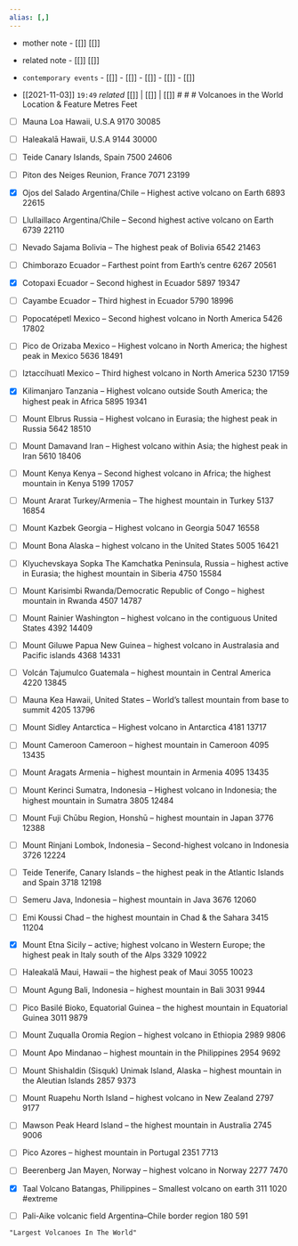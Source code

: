 ```yaml
---
alias: [,]
---
```

- mother note	- [[]] [[]]
- related note - [[]] [[]]
- `contemporary events`	- [[]]	- [[]]	- [[]]	- [[]]	- [[]]

- [[2021-11-03]]  `19:49` _related_ [[]] | [[]] | [[]] # # #
Volcanoes in the World 	 Location & Feature	   Metres	 	Feet
- [ ] Mauna Loa 	               Hawaii, U.S.A 	        9170 		    30085
- [ ] Haleakalā 	                 Hawaii, U.S.A 	           9144 	       30000
- [ ] Teide Canary Islands, Spain 	7500 	24606
- [ ] Piton des Neiges 	    Reunion, France 	7071 	23199
- [x] Ojos del Salado 	     Argentina/Chile – Highest active volcano on Earth 	6893 	22615
- [ ] Llullaillaco 	                   Argentina/Chile – Second highest active volcano on Earth 	6739 	22110
- [ ] Nevado Sajama 	Bolivia – The highest peak of Bolivia 	6542 	21463

- [ ] Chimborazo   Ecuador – Farthest point from Earth’s centre 	6267 	20561
- [x] Cotopaxi 	  Ecuador – Second highest in Ecuador 	5897 	19347
- [ ] Cayambe 	Ecuador – Third highest in Ecuador 	5790 	18996

- [ ] Popocatépetl 	 Mexico – Second highest volcano in North America 	5426 	17802
- [ ] Pico de Orizaba 	Mexico – Highest volcano in North America; the highest peak in Mexico 	5636 	18491
- [ ] Iztaccíhuatl 	     Mexico – Third highest volcano in North America 	5230 	17159
- [x] Kilimanjaro 	   Tanzania – Highest volcano outside South America; the highest peak in Africa 	5895 	19341
- [ ] Mount Elbrus 	Russia – Highest volcano in Eurasia; the highest peak in Russia 	5642 	18510
- [ ] Mount Damavand 	Iran – Highest volcano within Asia; the highest peak in Iran 	5610 	18406
- [ ] Mount Kenya 	Kenya – Second highest volcano in Africa; the highest mountain in Kenya 	5199 	17057
- [ ] Mount Ararat 	 Turkey/Armenia – The highest mountain in Turkey 	5137 	16854
- [ ] Mount Kazbek  Georgia – Highest volcano in Georgia 	5047 	16558
- [ ] Mount Bona 	 Alaska – highest volcano in the United States 	5005 	16421
- [ ] Klyuchevskaya  Sopka 	The Kamchatka Peninsula, Russia – highest active in Eurasia; the highest mountain in Siberia 	4750 	15584
- [ ] Mount Karisimbi 	Rwanda/Democratic Republic of Congo – highest mountain in Rwanda 	4507 	14787
- [ ] Mount Rainier 	 Washington – highest volcano in the contiguous United States 	4392 	14409
- [ ] Mount Giluwe 	Papua New Guinea – highest volcano in Australasia and Pacific islands 	4368 	14331
- [ ] Volcán Tajumulco 	Guatemala – highest mountain in Central America 	4220 	13845
- [ ] Mauna Kea 	  Hawaii, United States – World’s tallest mountain from base to summit 	4205 	13796
- [ ] Mount Sidley 	 Antarctica – Highest volcano in Antarctica 	4181 	13717
- [ ] Mount Cameroon 	Cameroon – highest mountain in Cameroon 	4095 	13435
- [ ] Mount Aragats  Armenia – highest mountain in Armenia 	4095 	13435
- [ ] Mount Kerinci 	Sumatra, Indonesia – Highest volcano in Indonesia; the highest mountain in Sumatra 	3805 	12484
- [ ] Mount Fuji 	Chūbu Region, Honshū – highest mountain in Japan 	3776 	12388
- [ ] Mount Rinjani 	Lombok, Indonesia – Second-highest volcano in Indonesia 	3726 	12224
- [ ] Teide 	Tenerife, Canary Islands – the highest peak in the Atlantic Islands and Spain 	3718 	12198
- [ ] Semeru 	Java, Indonesia – highest mountain in Java 	3676 	12060
- [ ] Emi Koussi 	Chad – the highest mountain in Chad & the Sahara 	3415 	11204
- [x] Mount Etna 	Sicily – active; highest volcano in Western Europe; the highest peak in Italy south of the Alps 	3329 	10922
- [ ] Haleakalā 	Maui, Hawaii – the highest peak of Maui 	3055 	10023
- [ ] Mount Agung 	Bali, Indonesia – highest mountain in Bali 	3031 	9944
- [ ] Pico Basilé 	Bioko, Equatorial Guinea – the highest mountain in Equatorial Guinea 	3011 	9879
- [ ] Mount Zuqualla 	Oromia Region – highest volcano in Ethiopia 	2989 	9806
- [ ] Mount Apo 	Mindanao – highest mountain in the Philippines 	2954 	9692
- [ ] Mount Shishaldin (Sisquk) 	Unimak Island, Alaska – highest mountain in the Aleutian Islands 	2857 	9373
- [ ] Mount Ruapehu 	North Island – highest volcano in New Zealand 	2797 	9177
- [ ] Mawson Peak 	Heard Island – the highest mountain in Australia 	2745 	9006
- [ ] Pico 	Azores – highest mountain in Portugal 	2351 	7713
- [ ] Beerenberg 	Jan Mayen, Norway – highest volcano in Norway 	2277 	7470
- [x] Taal Volcano 	Batangas, Philippines – Smallest volcano on earth 	311 	1020 #extreme
- [ ] Pali-Aike volcanic field 	Argentina–Chile border region  	180 	591


```query
"Largest Volcanoes In The World"
```